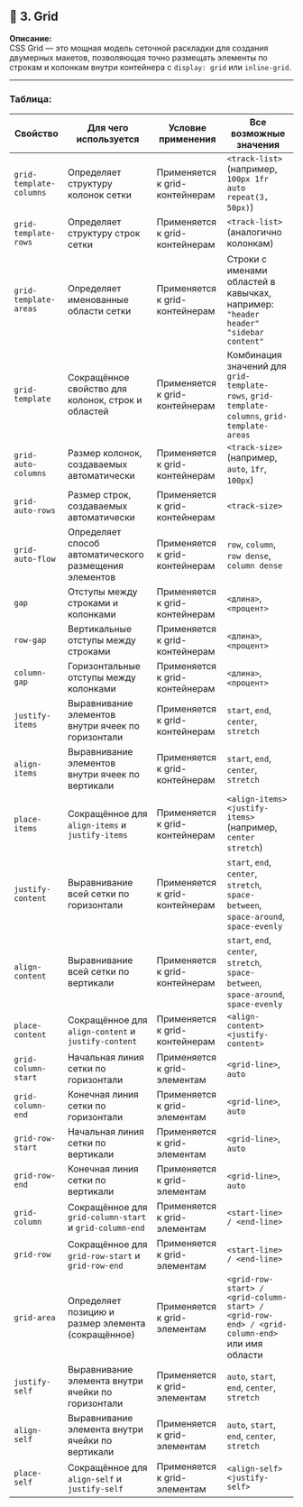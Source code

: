 ## 🧮 3. Grid

**Описание:**  
CSS Grid — это мощная модель сеточной раскладки для создания двумерных макетов, позволяющая точно размещать элементы по строкам и колонкам внутри контейнера с `display: grid` или `inline-grid`.

---
### Таблица:

|Свойство|Для чего используется|Условие применения|Все возможные значения|
|---|---|---|---|
|`grid-template-columns`|Определяет структуру колонок сетки|Применяется к grid-контейнерам|`<track-list>` (например, `100px 1fr auto repeat(3, 50px)`)|
|`grid-template-rows`|Определяет структуру строк сетки|Применяется к grid-контейнерам|`<track-list>` (аналогично колонкам)|
|`grid-template-areas`|Определяет именованные области сетки|Применяется к grid-контейнерам|Строки с именами областей в кавычках, например: `"header header" "sidebar content"`|
|`grid-template`|Сокращённое свойство для колонок, строк и областей|Применяется к grid-контейнерам|Комбинация значений для `grid-template-rows`, `grid-template-columns`, `grid-template-areas`|
|`grid-auto-columns`|Размер колонок, создаваемых автоматически|Применяется к grid-контейнерам|`<track-size>` (например, `auto`, `1fr`, `100px`)|
|`grid-auto-rows`|Размер строк, создаваемых автоматически|Применяется к grid-контейнерам|`<track-size>`|
|`grid-auto-flow`|Определяет способ автоматического размещения элементов|Применяется к grid-контейнерам|`row`, `column`, `row dense`, `column dense`|
|`gap`|Отступы между строками и колонками|Применяется к grid-контейнерам|`<длина>`, `<процент>`|
|`row-gap`|Вертикальные отступы между строками|Применяется к grid-контейнерам|`<длина>`, `<процент>`|
|`column-gap`|Горизонтальные отступы между колонками|Применяется к grid-контейнерам|`<длина>`, `<процент>`|
|`justify-items`|Выравнивание элементов внутри ячеек по горизонтали|Применяется к grid-контейнерам|`start`, `end`, `center`, `stretch`|
|`align-items`|Выравнивание элементов внутри ячеек по вертикали|Применяется к grid-контейнерам|`start`, `end`, `center`, `stretch`|
|`place-items`|Сокращённое для `align-items` и `justify-items`|Применяется к grid-контейнерам|`<align-items> <justify-items>` (например, `center stretch`)|
|`justify-content`|Выравнивание всей сетки по горизонтали|Применяется к grid-контейнерам|`start`, `end`, `center`, `stretch`, `space-between`, `space-around`, `space-evenly`|
|`align-content`|Выравнивание всей сетки по вертикали|Применяется к grid-контейнерам|`start`, `end`, `center`, `stretch`, `space-between`, `space-around`, `space-evenly`|
|`place-content`|Сокращённое для `align-content` и `justify-content`|Применяется к grid-контейнерам|`<align-content> <justify-content>`|
|`grid-column-start`|Начальная линия сетки по горизонтали|Применяется к grid-элементам|`<grid-line>`, `auto`|
|`grid-column-end`|Конечная линия сетки по горизонтали|Применяется к grid-элементам|`<grid-line>`, `auto`|
|`grid-row-start`|Начальная линия сетки по вертикали|Применяется к grid-элементам|`<grid-line>`, `auto`|
|`grid-row-end`|Конечная линия сетки по вертикали|Применяется к grid-элементам|`<grid-line>`, `auto`|
|`grid-column`|Сокращённое для `grid-column-start` и `grid-column-end`|Применяется к grid-элементам|`<start-line> / <end-line>`|
|`grid-row`|Сокращённое для `grid-row-start` и `grid-row-end`|Применяется к grid-элементам|`<start-line> / <end-line>`|
|`grid-area`|Определяет позицию и размер элемента (сокращённое)|Применяется к grid-элементам|`<grid-row-start> / <grid-column-start> / <grid-row-end> / <grid-column-end>` или имя области|
|`justify-self`|Выравнивание элемента внутри ячейки по горизонтали|Применяется к grid-элементам|`auto`, `start`, `end`, `center`, `stretch`|
|`align-self`|Выравнивание элемента внутри ячейки по вертикали|Применяется к grid-элементам|`auto`, `start`, `end`, `center`, `stretch`|
|`place-self`|Сокращённое для `align-self` и `justify-self`|Применяется к grid-элементам|`<align-self> <justify-self>`|